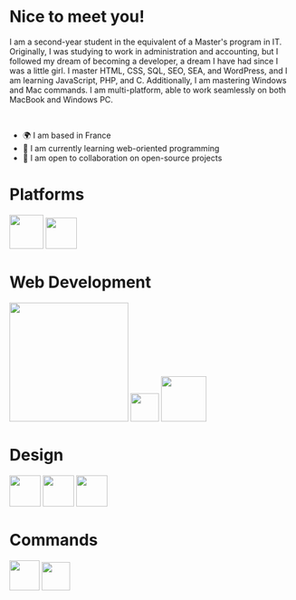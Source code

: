 <h1>Nice to meet you!</h1>
  <p>I am a second-year student in the equivalent of a Master's program in IT.
  Originally, I was studying to work in administration and accounting, but I followed my dream of becoming a developer, a dream I have had since I was a little girl. I master HTML, CSS, SQL, SEO, SEA, and WordPress, and I am learning JavaScript, PHP, and C. Additionally, I am mastering Windows and Mac commands. I am multi-platform, able to work seamlessly on both MacBook and Windows PC.</p><br>
<ul>
  <li>🌍 I am based in France</li>
  <li>🌱 I am currently learning web-oriented programming</li>
  <li>🤝 I am open to collaboration on open-source projects</li>
</ul>
<h1>Platforms</h1>
  <a><img src="https://github.com/user-attachments/assets/5c5bc7f0-ba0e-40b1-af2f-b34b492dd3b7" style="width: 60px; height: auto;"></a>
  <a><img src="https://github.com/user-attachments/assets/034b1005-8d91-406c-ad12-173fd7ac4999" style="width: 55px; height: auto;"></a>
  
<h1>Web Development</h1>
  <a><img src="https://github.com/user-attachments/assets/c3b1a6d3-910e-438d-876c-bc0b55e64d79" style="width: 210px; height: auto;"></a>
  <a><img src="https://github.com/user-attachments/assets/a312a622-1ed5-4c81-a9bd-a22e6a54e650" style="width: 50px; height: auto;"></a>
  <a><img src="https://github.com/user-attachments/assets/1f7512c4-cf4b-42be-87e9-edf15676a0fd" style="width: 80px; height: auto;"></a>

<h1>Design</h1>
  <a><img src="https://github.com/user-attachments/assets/279f2505-e72b-4b26-b05b-1b2e5d664733" style="width: 55px; height: auto;"></a>
  <a><img src="https://github.com/user-attachments/assets/c270bc7c-0925-4707-ac3c-b6352efb64a9" style="width: 55px; height: auto;"></a>
  <a><img src="https://github.com/user-attachments/assets/4bcf2899-e920-476d-bd15-8df82c1f6a27" style="width: 55px; height: auto;"></a>

<h1>Commands</h1>
  <a><img src="https://github.com/user-attachments/assets/867b7f59-c3a6-46a3-9e85-ec4b0451cc8a" style="width: 53px; height: auto;"></a>
  <a><img src="https://github.com/user-attachments/assets/febc242c-6e3f-4874-83ae-ca249cae695f" style="width: 50px; height: auto;"></a>

